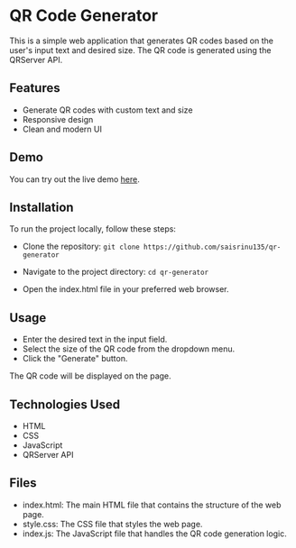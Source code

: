 # QR Code Generator
This is a simple web application that generates QR codes based on the user's input text and desired size. The QR code is generated using the QRServer API.

## Features
- Generate QR codes with custom text and size
- Responsive design
- Clean and modern UI

## Demo
You can try out the live demo [here](https://saisrinu135.github.io/qr-generator/).

## Installation
To run the project locally, follow these steps:

- Clone the repository:
```git clone https://github.com/saisrinu135/qr-generator```

- Navigate to the project directory:
```cd qr-generator```

- Open the index.html file in your preferred web browser.

## Usage
- Enter the desired text in the input field.
- Select the size of the QR code from the dropdown menu.
- Click the "Generate" button.

The QR code will be displayed on the page.

## Technologies Used
- HTML
- CSS
- JavaScript
- QRServer API

## Files
- index.html: The main HTML file that contains the structure of the web page.
- style.css: The CSS file that styles the web page.
- index.js: The JavaScript file that handles the QR code generation logic.